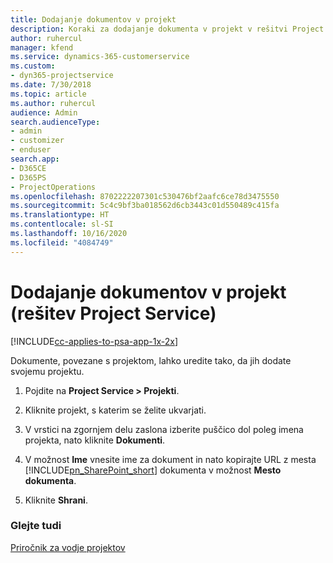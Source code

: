 ```yaml
---
title: Dodajanje dokumentov v projekt
description: Koraki za dodajanje dokumenta v projekt v rešitvi Project Service
author: ruhercul
manager: kfend
ms.service: dynamics-365-customerservice
ms.custom:
- dyn365-projectservice
ms.date: 7/30/2018
ms.topic: article
ms.author: ruhercul
audience: Admin
search.audienceType:
- admin
- customizer
- enduser
search.app:
- D365CE
- D365PS
- ProjectOperations
ms.openlocfilehash: 8702222207301c530476bf2aafc6ce78d3475550
ms.sourcegitcommit: 5c4c9bf3ba018562d6cb3443c01d550489c415fa
ms.translationtype: HT
ms.contentlocale: sl-SI
ms.lasthandoff: 10/16/2020
ms.locfileid: "4084749"
---
```

# <a name="add-documents-to-a-project-project-service"></a>Dodajanje dokumentov v projekt (rešitev Project Service)

[!INCLUDE[cc-applies-to-psa-app-1x-2x](../includes/cc-applies-to-psa-app-1x-2x.md)]

Dokumente, povezane s projektom, lahko uredite tako, da jih dodate svojemu projektu.  
  
1. Pojdite na **Project Service > Projekti**.  
  
2. Kliknite projekt, s katerim se želite ukvarjati.  
  
3. V vrstici na zgornjem delu zaslona izberite puščico dol poleg imena projekta, nato kliknite **Dokumenti**.  
  
4. V možnost **Ime** vnesite ime za dokument in nato kopirajte URL z mesta [!INCLUDE[pn_SharePoint_short](../includes/pn-sharepoint-short.md)] dokumenta v možnost **Mesto dokumenta**.  
  
5. Kliknite **Shrani**.  
  
### <a name="see-also"></a>Glejte tudi  
 [Priročnik za vodje projektov](../psa/project-manager-guide.md)
